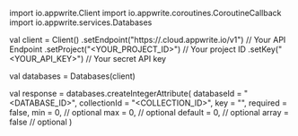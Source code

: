 import io.appwrite.Client
import io.appwrite.coroutines.CoroutineCallback
import io.appwrite.services.Databases

val client = Client()
    .setEndpoint("https://<REGION>.cloud.appwrite.io/v1") // Your API Endpoint
    .setProject("<YOUR_PROJECT_ID>") // Your project ID
    .setKey("<YOUR_API_KEY>") // Your secret API key

val databases = Databases(client)

val response = databases.createIntegerAttribute(
    databaseId = "<DATABASE_ID>",
    collectionId = "<COLLECTION_ID>",
    key = "",
    required = false,
    min = 0, // optional
    max = 0, // optional
    default = 0, // optional
    array = false // optional
)

